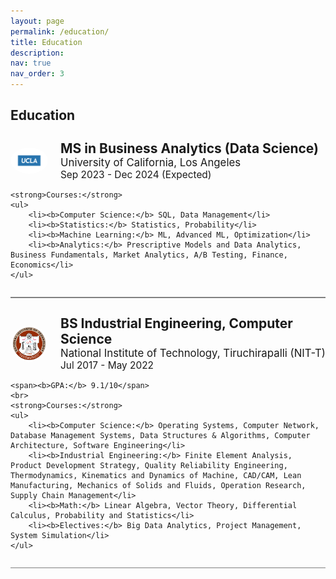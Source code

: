```yaml
---
layout: page
permalink: /education/
title: Education
description:
nav: true
nav_order: 3
---
```



<div style="margin-bottom: 2em;">
    <h2 style="margin-bottom: 0.5em;">Education</h2>
</div>

<div style="border-bottom: 2px solid gray; padding-bottom: 1em; margin-bottom: 2em;">
    <div style="display: flex; align-items: center; margin-bottom: 1em;">
        <img src="../assets/img/ucla.png" alt="UCLA Logo" style="width: 60px; margin-right: 20px; border-radius: 50%;">
        <div>
            <h3 style="margin: 0; font-size: 1.5em;"><b>MS in Business Analytics (Data Science)</b></h3>
            <p style="margin: 0; font-size: 1.2em;">University of California, Los Angeles</p>
            <span style="font-size: 1.1em;">Sep 2023 - Dec 2024 (Expected)</span>
        </div>
    </div>

    <strong>Courses:</strong>
    <ul>
        <li><b>Computer Science:</b> SQL, Data Management</li>
        <li><b>Statistics:</b> Statistics, Probability</li>
        <li><b>Machine Learning:</b> ML, Advanced ML, Optimization</li>
        <li><b>Analytics:</b> Prescriptive Models and Data Analytics, Business Fundamentals, Market Analytics, A/B Testing, Finance, Economics</li>
    </ul>
</div>

<div style="border-bottom: 1px solid gray; padding-bottom: 1em;">
    <div style="display: flex; align-items: center; margin-bottom: 1em;">
        <img src="../assets/img/NITT_logo.png" alt="NIT-T Logo" style="width: 60px; margin-right: 20px; border-radius: 50%;">
        <div>
            <h3 style="margin: 0; font-size: 1.5em;"><b>BS Industrial Engineering, Computer Science</b></h3>
            <p style="margin: 0; font-size: 1.2em;">National Institute of Technology, Tiruchirapalli (NIT-T)</p>
            <span style="font-size: 1.1em;">Jul 2017 - May 2022</span>
        </div>
    </div>

    <span><b>GPA:</b> 9.1/10</span>
    <br>
    <strong>Courses:</strong>
    <ul>
        <li><b>Computer Science:</b> Operating Systems, Computer Network, Database Management Systems, Data Structures & Algorithms, Computer Architecture, Software Engineering</li>
        <li><b>Industrial Engineering:</b> Finite Element Analysis, Product Development Strategy, Quality Reliability Engineering, Thermodynamics, Kinematics and Dynamics of Machine, CAD/CAM, Lean Manufacturing, Mechanics of Solids and Fluids, Operation Research, Supply Chain Management</li>
        <li><b>Math:</b> Linear Algebra, Vector Theory, Differential Calculus, Probability and Statistics</li>
        <li><b>Electives:</b> Big Data Analytics, Project Management, System Simulation</li>
    </ul>
</div>

